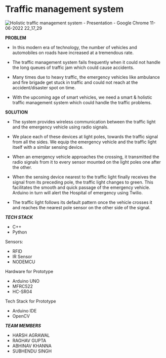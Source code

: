# Traffic management system

 ![Holistic traffic management system - Presentation - Google Chrome 11-06-2022 22_17_29](https://user-images.githubusercontent.com/84952780/173198548-de8e2d2e-53cd-4c11-8c58-bd520c489844.png)
 
****PROBLEM****
* In this modern era of technology, the number of vehicles and automobiles on roads have increased at a tremendous rate.

* The traffic management system fails frequently when it could not handle the long queues of traffic jam which could cause accidents.

* Many times due to heavy traffic, the emergency vehicles like ambulance and fire brigade get stuck in traffic and could not reach at the accident/disaster spot on time.

* With the upcoming age of smart vehicles, we need a smart & holistic traffic management system which could handle the traffic problems.


****SOLUTION****

* The system provides wireless communication between the traffic light and the emergency vehicle using radio signals. 



* We place each of these devices at light poles, towards the traffic signal from all the sides. We equip the emergency vehicle and the traffic light itself with a similar sensing device. 



* When an emergency vehicle approaches the crossing, it transmitted the radio signals from it to every sensor mounted on the light poles one after the other. 



* When the sensing device nearest to the traffic light finally receives the signal from its preceding pole, the traffic light changes to green. This facilitates the smooth and quick passage of the emergency vehicle. Arduino in turn will alert the Hospital of emergency using Twilio. 



* The traffic light follows its default pattern once the vehicle crosses it and reaches the nearest pole sensor on the other side of the signal.




***TECH STACK***

* C++ 
* Python

Sensors: 
* RFID
* IR Sensor
* NODEMCU

Hardware for Prototype
* Arduino UNO
* MFRC522
* HC-SR04

Tech Stack for Prototype
* Arduino IDE
* OpenCV

***TEAM MEMBERS***

* HARSH AGRAWAL
* RAGHAV GUPTA
* ABHINAV KHANNA  
* SUBHENDU SINGH 
